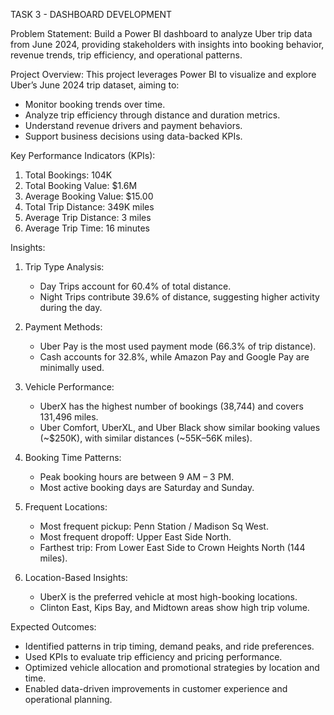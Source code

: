 TASK 3 - DASHBOARD DEVELOPMENT

Problem Statement:
Build a Power BI dashboard to analyze Uber trip data from June 2024, providing stakeholders with insights into booking behavior, revenue trends, trip efficiency, and operational patterns.

Project Overview:
This project leverages Power BI to visualize and explore Uber’s June 2024 trip dataset, aiming to:
- Monitor booking trends over time.
- Analyze trip efficiency through distance and duration metrics.
- Understand revenue drivers and payment behaviors.
- Support business decisions using data-backed KPIs.

Key Performance Indicators (KPIs):
1. Total Bookings: 104K
2. Total Booking Value: $1.6M
3. Average Booking Value: $15.00
4. Total Trip Distance: 349K miles
5. Average Trip Distance: 3 miles
6. Average Trip Time: 16 minutes

Insights:

1. Trip Type Analysis:
   - Day Trips account for 60.4% of total distance.
   - Night Trips contribute 39.6% of distance, suggesting higher activity during the day.

2. Payment Methods:
   - Uber Pay is the most used payment mode (66.3% of trip distance).
   - Cash accounts for 32.8%, while Amazon Pay and Google Pay are minimally used.

3. Vehicle Performance:
   - UberX has the highest number of bookings (38,744) and covers 131,496 miles.
   - Uber Comfort, UberXL, and Uber Black show similar booking values (~$250K), with similar distances (~55K–56K miles).

4. Booking Time Patterns:
   - Peak booking hours are between 9 AM – 3 PM.
   - Most active booking days are Saturday and Sunday.

5. Frequent Locations:
   - Most frequent pickup: Penn Station / Madison Sq West.
   - Most frequent dropoff: Upper East Side North.
   - Farthest trip: From Lower East Side to Crown Heights North (144 miles).

6. Location-Based Insights:
   - UberX is the preferred vehicle at most high-booking locations.
   - Clinton East, Kips Bay, and Midtown areas show high trip volume.

Expected Outcomes:
- Identified patterns in trip timing, demand peaks, and ride preferences.
- Used KPIs to evaluate trip efficiency and pricing performance.
- Optimized vehicle allocation and promotional strategies by location and time.
- Enabled data-driven improvements in customer experience and operational planning.

